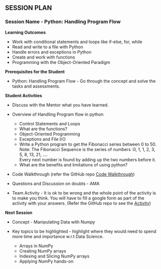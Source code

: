 
## SESSION PLAN

### Session Name - Python: Handling Program Flow 

**Learning Outcomes** 

- Work with conditional statements and loops like if-else, for, while
- Read and write to a file with Python
- Handle errors and exceptions in Python
- Create and work with functions
- Programming with the Object-Oriented Paradigm

**Prerequisites for the Student**

- Python: Handling Program Flow  - Go through the concept and solve the tasks and assessments.

**Student Activities**

- Discuss with the Mentor what you have learned.
- Overview of Handling Program flow in python
  - Control Statements and Loops
  - What are the functions?
  - Object-Oriented Programming
  - Exceptions and File I/O
  - Write a Python program to get the Fibonacci series between 0 to 50.
        Note: The Fibonacci Sequence is the series of numbers :0, 1, 1, 2, 3, 5, 8, 13, 21, ....              
        Every next number is found by adding up the two numbers before it.
  - What are the benefits and limitations of using python?

- Code Walkthrough (refer the GitHub repo [Code Walkthrough](https://github.com/commit-live-students/GLabs_DSMX/tree/master/Sprint%201%20Python%20Fundamentals/1.2_%20Python_%20Handling%20Program%20Flow/Code%20Walkthrough))
- Questions and Discussion on doubts - AMA

- Team Activity - It is ok to be wrong and the whole point of the activity is to make you think. You will have to fill a google form as part of the activity with your answers. (Refer the GitHub repo to see the [Activity](https://github.com/commit-live-students/GLabs_DSMX/blob/master/Sprint%201%20Python%20Fundamentals/1.2_%20Python_%20Handling%20Program%20Flow/Activity/Activity%20-%20Identifying%20the%20Correct%20Flow.md))


**Next Session** 

- Concept - Manipulating Data with Numpy

- Key topics to be highlighted - highlight where they would need to spend more time and importance w.r.t Data Science.
  - Arrays in NumPy
  - Creating NumPy arrays
  - Indexing and Slicing NumPy arrays
  - Applying NumPy hands-on



